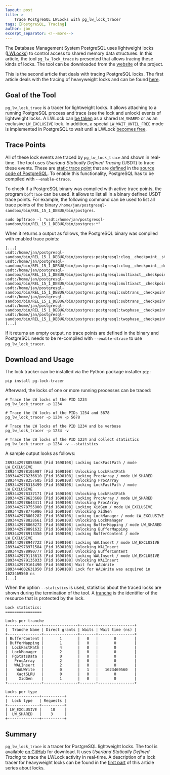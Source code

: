 ```yaml
---
layout: post
title: >
    Trace PostgreSQL LWLocks with pg_lw_lock_tracer
tags: [PostgreSQL, Tracing]
author: jan
excerpt_separator: <!--more-->
---
```


The Database Management System PostgreSQL uses lightweight locks ([LWLocks](https://github.com/postgres/postgres/blob/c8e1ba736b2b9e8c98d37a5b77c4ed31baf94147/src/backend/storage/lmgr/lwlock.c)) to control access to shared memory data structures. In this article, the tool `pg_lw_lock_trace` is presented that allows tracing these kinds of locks. The tool can be downloaded from the [website](https://github.com/jnidzwetzki/pg-lock-tracer) of the project.

This is the second article that deals with tracing PostgreSQL locks. The first article deals with the tracing of heavyweight locks and can be found [here](/2023/01/11/trace-postgresql-locks-with-pg-lock-tracer.html).

<!--more-->

## Goal of the Tool
`pg_lw_lock_trace` is a tracer for lightweight locks. It allows attaching to a running PostgreSQL process and trace (see the lock and unlock) events of lightweight locks. A LWLock can [be taken](https://github.com/postgres/postgres/blob/c9f7f926484d69e2806e35343af7e472fadfede7/src/include/storage/lwlock.h#L113) as a shared `LW_SHARED` or as an exclusive `LW_EXCLUSIVE` lock. In addition, a special `LW_WAIT_UNTIL_FREE` mode is implemented in PostgreSQL to wait until a LWLock [becomes free](https://github.com/postgres/postgres/blob/c8e1ba736b2b9e8c98d37a5b77c4ed31baf94147/src/backend/storage/lmgr/lwlock.c#L1593).

## Trace Points

All of these lock events are traced by `pg_lw_lock_trace` and shown in real-time. The tool uses _Userland Statically Defined Tracing_ (USDT) to trace these events. These are [static trace point](https://www.postgresql.org/docs/current/dynamic-trace.html) that are [defined](https://github.com/postgres/postgres/blob/c8e1ba736b2b9e8c98d37a5b77c4ed31baf94147/src/backend/storage/lmgr/lwlock.c#L762) in the [source code of PostgreSQL](https://github.com/postgres/postgres/blob/c8e1ba736b2b9e8c98d37a5b77c4ed31baf94147/src/backend/storage/lmgr/lwlock.c#L1685). To enable this functionality, PostgreSQL has to be compiled with `--enable-dtrace`.

To check if a PostgreSQL binary was compiled with active trace points, the program `bpftrace` can be used. It allows to list all in a binary defined USDT trace points. For example, the following command can be used to list all trace points of the binary `/home/jan/postgresql-sandbox/bin/REL_15_1_DEBUG/bin/postgres`.

```
sudo bpftrace -l "usdt:/home/jan/postgresql-sandbox/bin/REL_15_1_DEBUG/bin/postgres:*"
```

When it returns a output as follows, the PostgreSQL binary was compiled with enabled trace points:

```
[...]
usdt:/home/jan/postgresql-sandbox/bin/REL_15_1_DEBUG/bin/postgres:postgresql:clog__checkpoint__start
usdt:/home/jan/postgresql-sandbox/bin/REL_15_1_DEBUG/bin/postgres:postgresql:clog__checkpoint__done
usdt:/home/jan/postgresql-sandbox/bin/REL_15_1_DEBUG/bin/postgres:postgresql:multixact__checkpoint__start
usdt:/home/jan/postgresql-sandbox/bin/REL_15_1_DEBUG/bin/postgres:postgresql:multixact__checkpoint__done
usdt:/home/jan/postgresql-sandbox/bin/REL_15_1_DEBUG/bin/postgres:postgresql:subtrans__checkpoint__start
usdt:/home/jan/postgresql-sandbox/bin/REL_15_1_DEBUG/bin/postgres:postgresql:subtrans__checkpoint__done
usdt:/home/jan/postgresql-sandbox/bin/REL_15_1_DEBUG/bin/postgres:postgresql:twophase__checkpoint__start
usdt:/home/jan/postgresql-sandbox/bin/REL_15_1_DEBUG/bin/postgres:postgresql:twophase__checkpoint__done
[...]
```

If it returns an empty output, no trace points are defined in the binary and PostgreSQL needs to be re-compiled with `--enable-dtrace` to use `pg_lw_lock_tracer`.

## Download and Usage

The lock tracker can be installed via the Python package installer `pip`:

```shell
pip install pg-lock-tracer
```

Afterward, the locks of one or more running processes can be traced:

```
# Trace the LW locks of the PID 1234
pg_lw_lock_tracer -p 1234

# Trace the LW locks of the PIDs 1234 and 5678
pg_lw_lock_tracer -p 1234 -p 5678

# Trace the LW locks of the PID 1234 and be verbose
pg_lw_lock_tracer -p 1234 -v

# Trace the LW locks of the PID 1234 and collect statistics
pg_lw_lock_tracer -p 1234 -v --statistics
```

A sample output looks as follows:

```
2893442978058668 [Pid 1698108] Locking LockFastPath / mode LW_EXCLUSIVE
2893442978105987 [Pid 1698108] Unlocking LockFastPath
2893442978236610 [Pid 1698108] Locking ProcArray / mode LW_SHARED
2893442978257685 [Pid 1698108] Unlocking ProcArray
2893442978318499 [Pid 1698108] Locking LockFastPath / mode LW_EXCLUSIVE
2893442978337171 [Pid 1698108] Unlocking LockFastPath
2893442978623668 [Pid 1698108] Locking ProcArray / mode LW_SHARED
2893442978643411 [Pid 1698108] Unlocking ProcArray
2893442978755800 [Pid 1698108] Locking XidGen / mode LW_EXCLUSIVE
2893442978776986 [Pid 1698108] Unlocking XidGen
2893442978801282 [Pid 1698108] Locking LockManager / mode LW_EXCLUSIVE
2893442978828661 [Pid 1698108] Unlocking LockManager
2893442978868272 [Pid 1698108] Locking BufferMapping / mode LW_SHARED
2893442978891632 [Pid 1698108] Unlocking BufferMapping
2893442978913350 [Pid 1698108] Locking BufferContent / mode LW_EXCLUSIVE
2893442978947722 [Pid 1698108] Locking WALInsert / mode LW_EXCLUSIVE
2893442978971584 [Pid 1698108] Unlocking WALInsert
2893442978990777 [Pid 1698108] Unlocking BufferContent
2893442979113613 [Pid 1698108] Locking WALInsert / mode LW_EXCLUSIVE
2893442979135033 [Pid 1698108] Unlocking WALInsert
2893442979161490 [Pid 1698108] Wait for WALWrite
2893444602631050 [Pid 1698108] Lock for WALWrite was acquired in 1623469560 ns
[...]
```

When the option `--statistics` is used, statistics about the traced locks are shown during the termination of the tool. A [tranche](https://github.com/postgres/postgres/blob/c8e1ba736b2b9e8c98d37a5b77c4ed31baf94147/src/backend/storage/lmgr/lwlock.c#L115) is the identifier of the resource that is protected by the lock.

```
Lock statistics:
================

Locks per tranche
+---------------+---------------+-------+----------------+
|  Tranche Name | Direct grants | Waits | Wait time (ns) |
+---------------+---------------+-------+----------------+
| BufferContent |       1       |   0   |       0        |
| BufferMapping |       1       |   0   |       0        |
|  LockFastPath |       4       |   0   |       0        |
|  LockManager  |       2       |   0   |       0        |
|  PgStatsData  |       0       |   0   |       0        |
|   ProcArray   |       2       |   0   |       0        |
|   WALInsert   |       2       |   0   |       0        |
|    WALWrite   |       0       |   1   |   1623469560   |
|    XactSLRU   |       0       |   0   |       0        |
|     XidGen    |       1       |   0   |       0        |
+---------------+---------------+-------+----------------+

Locks per type
+--------------+----------+
|  Lock type   | Requests |
+--------------+----------+
| LW_EXCLUSIVE |    10    |
|  LW_SHARED   |    3     |
+--------------+----------+
```

## Summary
`pg_lw_lock_trace` is a tracer for PostgreSQL lightweight locks. The tool is available [on GitHub](https://github.com/jnidzwetzki/pg-lock-tracer/) for download. It uses _Userland Statically Defined Tracing_ to trace the LWLock activity in real-time. A description of a lock tracer for heavyweight locks can be found in the [first part](/2023/01/11/trace-postgresql-locks-with-pg-lock-tracer.html) of this article series about locks.